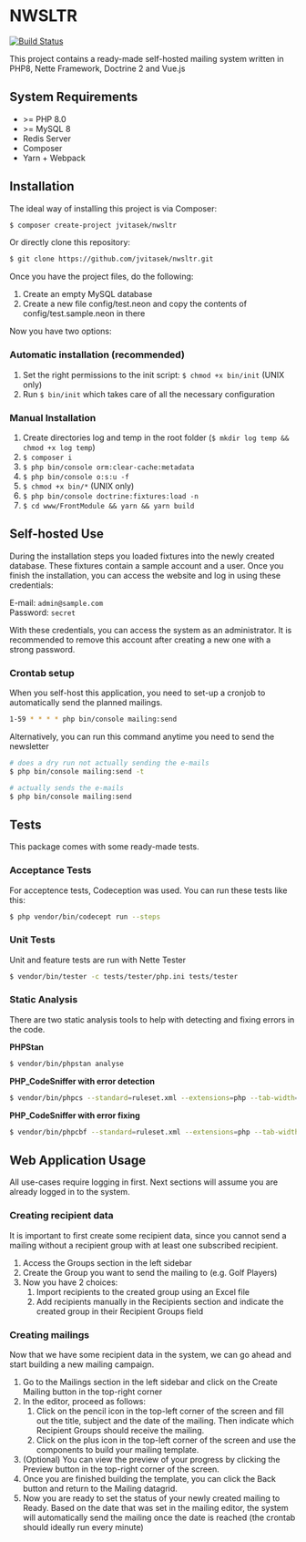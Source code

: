 # NWSLTR

[![Build Status](https://travis-ci.org/jvitasek/nwsltr.svg?branch=main)](https://travis-ci.org/jvitasek/nwsltr)

This project contains a ready-made self-hosted mailing system written in PHP8, Nette Framework, Doctrine 2 and Vue.js

## System Requirements
- \>= PHP 8.0
- \>= MySQL 8
- Redis Server
- Composer
- Yarn + Webpack

## Installation
The ideal way of installing this project is via Composer:

```bash
$ composer create-project jvitasek/nwsltr
```

Or directly clone this repository:

```bash
$ git clone https://github.com/jvitasek/nwsltr.git
```

Once you have the project files, do the following:
1. Create an empty MySQL database
2. Create a new file config/test.neon and copy the contents of config/test.sample.neon in there
   
Now you have two options:

### Automatic installation (recommended)
1. Set the right permissions to the init script: `$ chmod +x bin/init` (UNIX only)
2. Run `$ bin/init` which takes care of all the necessary configuration

### Manual Installation
1. Create directories log and temp in the root folder (`$ mkdir log temp && chmod +x log temp`)
2. `$ composer i`
3. `$ php bin/console orm:clear-cache:metadata`
4. `$ php bin/console o:s:u -f`
5. `$ chmod +x bin/*` (UNIX only)
6. `$ php bin/console doctrine:fixtures:load -n`
7. `$ cd www/FrontModule && yarn && yarn build`

## Self-hosted Use
During the installation steps you loaded fixtures into the newly created database. These fixtures contain  a sample account and a user. Once you finish the installation, you can access the website and log in using these credentials:

E-mail: `admin@sample.com`<br>
Password: `secret`

With these credentials, you can access the system as an administrator. It is recommended to remove this account after creating a new one with a strong password.

### Crontab setup
When you self-host this application, you need to set-up a cronjob to automatically send the planned mailings.

```bash
1-59 * * * * php bin/console mailing:send
```

Alternatively, you can run this command anytime you need to send the newsletter

```bash
# does a dry run not actually sending the e-mails
$ php bin/console mailing:send -t

# actually sends the e-mails
$ php bin/console mailing:send
```

## Tests
This package comes with some ready-made tests.

### Acceptance Tests
For acceptence tests, Codeception was used. You can run these tests like this:

```bash
$ php vendor/bin/codecept run --steps
```

### Unit Tests
Unit and feature tests are run with Nette Tester

```bash
$ vendor/bin/tester -c tests/tester/php.ini tests/tester
```

### Static Analysis
There are two static analysis tools to help with detecting and fixing errors in the code.

**PHPStan**
```bash
$ vendor/bin/phpstan analyse
```

**PHP_CodeSniffer with error detection**
```bash
$ vendor/bin/phpcs --standard=ruleset.xml --extensions=php --tab-width=4 -sp app
```

**PHP_CodeSniffer with error fixing**
```bash
$ vendor/bin/phpcbf --standard=ruleset.xml --extensions=php --tab-width=4 -sp app
```

## Web Application Usage

All use-cases require logging in first. Next sections will assume you are already logged in to the system.

### Creating recipient data
It is important to first create some recipient data, since you cannot send a mailing without a recipient group with at least one subscribed recipient.

1. Access the Groups section in the left sidebar
2. Create the Group you want to send the mailing to (e.g. Golf Players)
3. Now you have 2 choices:
   1. Import recipients to the created group using an Excel file
    2. Add recipients manually in the Recipients section and indicate the created group in their Recipient Groups field

### Creating mailings
Now that we have some recipient data in the system, we can go ahead and start building a new mailing campaign.

1. Go to the Mailings section in the left sidebar and click on the Create Mailing button in the top-right corner
2. In the editor, proceed as follows:
    1. Click on the pencil icon in the top-left corner of the screen and fill out the title, subject and the date of the mailing. Then indicate which Recipient Groups  should receive the mailing.
    2. Click on the plus icon in the top-left corner of the screen and use the components to build your mailing template.
3. (Optional) You can view the preview of your progress by clicking the Preview button in the top-right corner of the screen.
4. Once you are finished building the template, you can click the Back button and return to the Mailing datagrid.
5. Now you are ready to set the status of your newly created mailing to Ready. Based on the date that was set in the mailing editor, the system will automatically send the mailing once the date is reached (the crontab should ideally run every minute)
